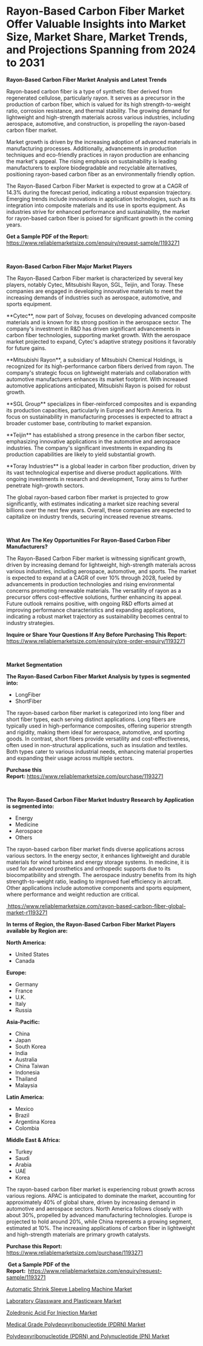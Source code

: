 <p><h1>Rayon-Based Carbon Fiber Market Offer Valuable Insights into Market Size, Market Share, Market Trends, and Projections Spanning from 2024 to 2031</h1></p><p><strong>Rayon-Based Carbon Fiber Market Analysis and Latest Trends</strong></p>
<p><p>Rayon-based carbon fiber is a type of synthetic fiber derived from regenerated cellulose, particularly rayon. It serves as a precursor in the production of carbon fiber, which is valued for its high strength-to-weight ratio, corrosion resistance, and thermal stability. The growing demand for lightweight and high-strength materials across various industries, including aerospace, automotive, and construction, is propelling the rayon-based carbon fiber market.</p><p>Market growth is driven by the increasing adoption of advanced materials in manufacturing processes. Additionally, advancements in production techniques and eco-friendly practices in rayon production are enhancing the market's appeal. The rising emphasis on sustainability is leading manufacturers to explore biodegradable and recyclable alternatives, positioning rayon-based carbon fiber as an environmentally friendly option.</p><p>The Rayon-Based Carbon Fiber Market is expected to grow at a CAGR of 14.3% during the forecast period, indicating a robust expansion trajectory. Emerging trends include innovations in application technologies, such as its integration into composite materials and its use in sports equipment. As industries strive for enhanced performance and sustainability, the market for rayon-based carbon fiber is poised for significant growth in the coming years.</p></p>
<p><strong>Get a Sample PDF of the Report:&nbsp;</strong> <a href="https://www.reliablemarketsize.com/enquiry/request-sample/1193271?utm_campaign=1167&utm_medium=2&utm_source=Github&utm_content=ia&utm_term=06122024&utm_id=rayon-based-carbon-fiber">https://www.reliablemarketsize.com/enquiry/request-sample/1193271</a></p>
<p>&nbsp;</p>
<p><strong>Rayon-Based Carbon Fiber Major Market Players</strong></p>
<p><p>The Rayon-Based Carbon Fiber market is characterized by several key players, notably Cytec, Mitsubishi Rayon, SGL, Teijin, and Toray. These companies are engaged in developing innovative materials to meet the increasing demands of industries such as aerospace, automotive, and sports equipment.</p><p>**Cytec**, now part of Solvay, focuses on developing advanced composite materials and is known for its strong position in the aerospace sector. The company's investment in R&D has driven significant advancements in carbon fiber technologies, supporting market growth. With the aerospace market projected to expand, Cytec's adaptive strategy positions it favorably for future gains.</p><p>**Mitsubishi Rayon**, a subsidiary of Mitsubishi Chemical Holdings, is recognized for its high-performance carbon fibers derived from rayon. The company's strategic focus on lightweight materials and collaboration with automotive manufacturers enhances its market footprint. With increased automotive applications anticipated, Mitsubishi Rayon is poised for robust growth.</p><p>**SGL Group** specializes in fiber-reinforced composites and is expanding its production capacities, particularly in Europe and North America. Its focus on sustainability in manufacturing processes is expected to attract a broader customer base, contributing to market expansion.</p><p>**Teijin** has established a strong presence in the carbon fiber sector, emphasizing innovative applications in the automotive and aerospace industries. The company's significant investments in expanding its production capabilities are likely to yield substantial growth.</p><p>**Toray Industries** is a global leader in carbon fiber production, driven by its vast technological expertise and diverse product applications. With ongoing investments in research and development, Toray aims to further penetrate high-growth sectors.</p><p>The global rayon-based carbon fiber market is projected to grow significantly, with estimates indicating a market size reaching several billions over the next few years. Overall, these companies are expected to capitalize on industry trends, securing increased revenue streams.</p></p>
<p>&nbsp;</p>
<p><strong>What Are The Key Opportunities For Rayon-Based Carbon Fiber Manufacturers?</strong></p>
<p><p>The Rayon-Based Carbon Fiber market is witnessing significant growth, driven by increasing demand for lightweight, high-strength materials across various industries, including aerospace, automotive, and sports. The market is expected to expand at a CAGR of over 10% through 2028, fueled by advancements in production technologies and rising environmental concerns promoting renewable materials. The versatility of rayon as a precursor offers cost-effective solutions, further enhancing its appeal. Future outlook remains positive, with ongoing R&D efforts aimed at improving performance characteristics and expanding applications, indicating a robust market trajectory as sustainability becomes central to industry strategies.</p></p>
<p><strong>Inquire or Share Your Questions If Any Before Purchasing This Report:</strong> <a href="https://www.reliablemarketsize.com/enquiry/pre-order-enquiry/1193271?utm_campaign=1167&utm_medium=2&utm_source=Github&utm_content=ia&utm_term=06122024&utm_id=rayon-based-carbon-fiber">https://www.reliablemarketsize.com/enquiry/pre-order-enquiry/1193271</a></p>
<p>&nbsp;</p>
<p><strong>Market Segmentation</strong></p>
<p><strong>The Rayon-Based Carbon Fiber Market Analysis by types is segmented into:</strong></p>
<p><ul><li>LongFiber</li><li>ShortFiber</li></ul></p>
<p><p>The rayon-based carbon fiber market is categorized into long fiber and short fiber types, each serving distinct applications. Long fibers are typically used in high-performance composites, offering superior strength and rigidity, making them ideal for aerospace, automotive, and sporting goods. In contrast, short fibers provide versatility and cost-effectiveness, often used in non-structural applications, such as insulation and textiles. Both types cater to various industrial needs, enhancing material properties and expanding their usage across multiple sectors.</p></p>
<p><strong>Purchase this Report:&nbsp;</strong><a href="https://www.reliablemarketsize.com/purchase/1193271?utm_campaign=1167&utm_medium=2&utm_source=Github&utm_content=ia&utm_term=06122024&utm_id=rayon-based-carbon-fiber">https://www.reliablemarketsize.com/purchase/1193271</a></p>
<p>&nbsp;</p>
<p><strong>The Rayon-Based Carbon Fiber Market Industry Research by Application is segmented into:</strong></p>
<p><ul><li>Energy</li><li>Medicine</li><li>Aerospace</li><li>Others</li></ul></p>
<p><p>The rayon-based carbon fiber market finds diverse applications across various sectors. In the energy sector, it enhances lightweight and durable materials for wind turbines and energy storage systems. In medicine, it is used for advanced prosthetics and orthopedic supports due to its biocompatibility and strength. The aerospace industry benefits from its high strength-to-weight ratio, leading to improved fuel efficiency in aircraft. Other applications include automotive components and sports equipment, where performance and weight reduction are critical.</p></p>
<p><a href="https://www.reliablemarketsize.com/rayon-based-carbon-fiber-global-market-r1193271?utm_campaign=1167&utm_medium=2&utm_source=Github&utm_content=ia&utm_term=06122024&utm_id=rayon-based-carbon-fiber">&nbsp;https://www.reliablemarketsize.com/rayon-based-carbon-fiber-global-market-r1193271</a></p>
<p><strong>In terms of Region, the Rayon-Based Carbon Fiber Market Players available by Region are:</strong></p>
<p>
    <p> <strong> North America: </strong>
        <ul>
            <li>United States</li>
            <li>Canada</li>
        </ul>
        </p> 
    <p> <strong> Europe: </strong>
        <ul>
            <li>Germany</li>
            <li>France</li>
            <li>U.K.</li>
            <li>Italy</li>
            <li>Russia</li>
        </ul>
        </p> 
    <p> <strong> Asia-Pacific: </strong>
        <ul>
            <li>China</li>
            <li>Japan</li>
            <li>South Korea</li>
            <li>India</li>
            <li>Australia</li>
            <li>China Taiwan</li>
            <li>Indonesia</li>
            <li>Thailand</li>
            <li>Malaysia</li>
        </ul>
        </p> 
    <p> <strong> Latin America: </strong>
        <ul>
            <li>Mexico</li>
            <li>Brazil</li>
            <li>Argentina Korea</li>
            <li>Colombia</li>
        </ul>
        </p> 
    <p> <strong> Middle East & Africa: </strong>
        <ul>
            <li>Turkey</li>
            <li>Saudi</li>
            <li>Arabia</li>
            <li>UAE</li>
            <li>Korea</li>
        </ul>
    </p>
    </p>
<p><p>The rayon-based carbon fiber market is experiencing robust growth across various regions. APAC is anticipated to dominate the market, accounting for approximately 40% of global share, driven by increasing demand in automotive and aerospace sectors. North America follows closely with about 30%, propelled by advanced manufacturing technologies. Europe is projected to hold around 20%, while China represents a growing segment, estimated at 10%. The increasing applications of carbon fiber in lightweight and high-strength materials are primary growth catalysts.</p></p>
<p><strong>Purchase this Report: </strong><a href="https://www.reliablemarketsize.com/purchase/1193271?utm_campaign=1167&utm_medium=2&utm_source=Github&utm_content=ia&utm_term=06122024&utm_id=rayon-based-carbon-fiber">https://www.reliablemarketsize.com/purchase/1193271</a></p>
<p>&nbsp;<strong>Get a Sample PDF of the Report:&nbsp;&nbsp;</strong><a href="https://www.reliablemarketsize.com/enquiry/request-sample/1193271?utm_campaign=1167&utm_medium=2&utm_source=Github&utm_content=ia&utm_term=06122024&utm_id=rayon-based-carbon-fiber">https://www.reliablemarketsize.com/enquiry/request-sample/1193271</a></p>
<p><strong></strong></p>
<p><p><a href="https://www.linkedin.com/pulse/unveiling-future-automatic-shrink-sleeve-labeling-machine-market-gzjqf?utm_campaign=1167&utm_medium=2&utm_source=Github&utm_content=ia&utm_term=06122024&utm_id=rayon-based-carbon-fiber">Automatic Shrink Sleeve Labeling Machine Market</a></p><p><a href="https://www.linkedin.com/pulse/laboratory-glassware-plasticware-market-size-growth-44-cagr-uovde?utm_campaign=1167&utm_medium=2&utm_source=Github&utm_content=ia&utm_term=06122024&utm_id=rayon-based-carbon-fiber">Laboratory Glassware and Plasticware Market</a></p><p><a href="https://www.linkedin.com/pulse/market-drivers-projections-zoledronic-acid-injection-2024-jbnse?utm_campaign=1167&utm_medium=2&utm_source=Github&utm_content=ia&utm_term=06122024&utm_id=rayon-based-carbon-fiber">Zoledronic Acid For Injection Market</a></p><p><a href="https://issuu.com/reportprime-2/docs/medical-grade-polydeoxyribonucleotide-pdrn-market-?utm_campaign=1167&utm_medium=2&utm_source=Github&utm_content=ia&utm_term=06122024&utm_id=rayon-based-carbon-fiber">Medical Grade Polydeoxyribonucleotide (PDRN) Market</a></p><p><a href="https://issuu.com/reportprime-2/docs/polydeoxyribonucleotide-pdrn-and-polynucleotide-pn?utm_campaign=1167&utm_medium=2&utm_source=Github&utm_content=ia&utm_term=06122024&utm_id=rayon-based-carbon-fiber">Polydeoxyribonucleotide (PDRN) and Polynucleotide (PN) Market</a></p></p>